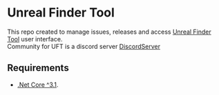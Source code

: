 # Unreal Finder Tool
This repo created to manage issues, releases and access [Unreal Finder Tool](https://corrm.github.io/uft) user interface.  
Community for UFT is a discord server [DiscordServer](http://discord.gg/b9rvak3)

## Requirements
- [.Net Core ^3.1](https://dotnet.microsoft.com/download).

